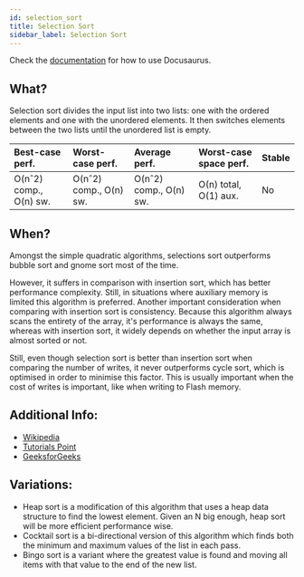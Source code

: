 ```yaml
---
id: selection_sort
title: Selection Sort
sidebar_label: Selection Sort
---
```


Check the [documentation](https://docusaurus.io) for how to use Docusaurus.

## What?

Selection sort divides the input list into two lists: one with the ordered elements and one with the unordered elements.
It then switches elements between the two lists until the unordered list is empty.

| Best-case perf.         | Worst-case perf.        | Average perf.           | Worst-case space perf.  | Stable  |
| :---------------------- | :---------------------- | :---------------------  | :---------------------  | :-----  |
|  O(nˆ2) comp., O(n) sw. | O(nˆ2) comp., O(n) sw.  | O(nˆ2) comp., O(n) sw.  | О(n) total, O(1) aux.   | No      |

## When?

Amongst the simple quadratic algorithms, selections sort outperforms bubble sort and gnome sort most of the time.

However, it suffers in comparison with insertion sort, which has better performance complexity.
Still, in situations where auxiliary memory is limited this algorithm is preferred.
Another important consideration when comparing with insertion sort is consistency. Because this algorithm always scans the entirety of the array, it's performance is always the same, whereas with insertion sort, it widely depends on whether the input array is almost sorted or not.

Still, even though selection sort is better than insertion sort when comparing the number of writes, it never outperforms cycle sort, which is optimised in order to minimise this factor.
This is usually important when the cost of writes is important, like when writing to Flash memory.

## Additional Info:

- [Wikipedia](https://en.wikipedia.org/wiki/Selection_sort)
- [Tutorials Point](https://www.tutorialspoint.com/data_structures_algorithms/selection_sort_algorithm.htm)
- [GeeksforGeeks](http://www.geeksforgeeks.org/selection-sort/)

## Variations:

- Heap sort is a modification of this algorithm that uses a heap data structure to find the lowest element. Given an N big enough, heap sort will be more efficient performance wise.
- Cocktail sort is a bi-directional version of this algorithm which finds both the minimum and maximum values of the list in each pass.
- Bingo sort is a variant where the greatest value is found and moving all items with that value to the end of the new list.
